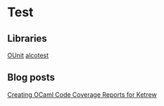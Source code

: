 # Test

## Libraries
[OUnit](http://ounit.forge.ocamlcore.org/)
[alcotest](https://github.com/mirage/alcotest)

## Blog posts
[Creating OCaml Code Coverage Reports for Ketrew](http://www.hammerlab.org/2015/03/04/creating-ocaml-code-coverage-reports-for-ketrew/)
